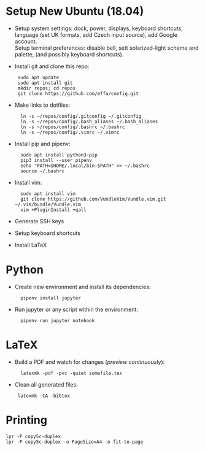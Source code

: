 # Setup New Ubuntu (18.04)

* Setup system settings:
  dock, power, displays, keyboard shortcuts,
  language (set UK formats, add Czech input source),
  add Google account.  
  Setup terminal preferences:
  disable bell, sett solarized-light scheme and palette,
  (and possibly keyboard shortcuts).  

* Install git and clone this repo:

       sudo apt update
       sudo apt install git
       mkdir repos; cd repos
       git clone https://github.com/effa/config.git      
         
* Make links to dotfiles:
	
        ln -s ~/repos/config/.gitconfig ~/.gitconfig
        ln -s ~/repos/config/.bash_aliases ~/.bash_aliases
        ln -s ~/repos/config/.bashrc ~/.bashrc
        ln -s ~/repos/config/.vimrc ~/.vimrc

* Install pip and pipenv:
        
        sudo apt install python3-pip
        pip3 install --user pipenv
        echo "PATH=$HOME/.local/bin:$PATH" >> ~/.bashrc
        source ~/.bashrc
        
* Install vim:

        sudo apt install vim
        git clone https://github.com/VundleVim/Vundle.vim.git ~/.vim/bundle/Vundle.vim
        vim +PluginInstall +qall

* Generate SSH keys
* Setup keyboard shortcuts
* Install LaTeX


# Python
       
* Create new environment and install its dependencies:   
        
        pipenv install jupyter
        
* Run jupyter or any script within the environment:   
        
        pipenv run jupyter notebook    
 
# LaTeX
       
* Build a PDF and watch for changes (*preview continuously*):   
        
        latexmk -pdf -pvc -quiet somefile.tex
  
 * Clean all generated files: 
        
        latexmk -CA -bibtex
	
# Printing

	lpr -P copy5c-duplex
	lpr -P copy5c-duplex -o PageSize=A4 -o fit-to-page
